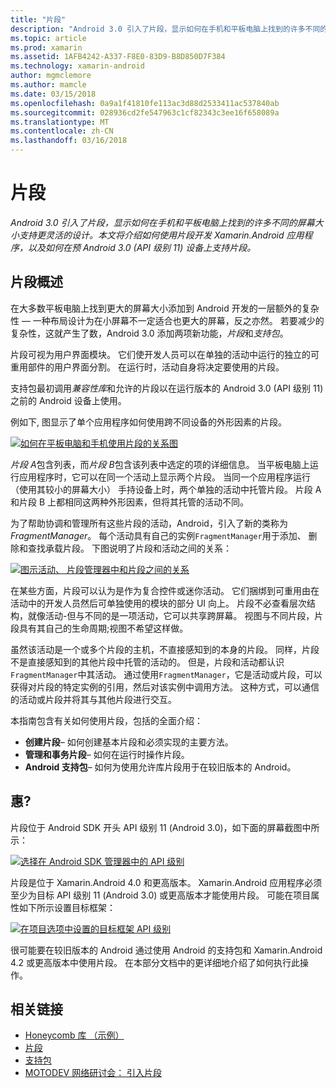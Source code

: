 ```yaml
---
title: "片段"
description: "Android 3.0 引入了片段，显示如何在手机和平板电脑上找到的许多不同的屏幕大小支持更灵活的设计。 本文将介绍如何使用片段开发 Xamarin.Android 应用程序，以及如何在预 Android 3.0 (API 级别 11) 设备上支持片段。"
ms.topic: article
ms.prod: xamarin
ms.assetid: 1AFB4242-A337-F8E0-83D9-B8D850D7F384
ms.technology: xamarin-android
author: mgmclemore
ms.author: mamcle
ms.date: 03/15/2018
ms.openlocfilehash: 0a9a1f41810fe113ac3d88d2533411ac537840ab
ms.sourcegitcommit: 028936cd2fe547963c1cf82343c3ee16f658089a
ms.translationtype: MT
ms.contentlocale: zh-CN
ms.lasthandoff: 03/16/2018
---
```

# <a name="fragments"></a>片段

_Android 3.0 引入了片段，显示如何在手机和平板电脑上找到的许多不同的屏幕大小支持更灵活的设计。本文将介绍如何使用片段开发 Xamarin.Android 应用程序，以及如何在预 Android 3.0 (API 级别 11) 设备上支持片段。_

## <a name="fragments-overview"></a>片段概述

在大多数平板电脑上找到更大的屏幕大小添加到 Android 开发的一层额外的复杂性 — 一种布局设计为在小屏幕不一定适合也更大的屏幕，反之亦然。 若要减少的复杂性，这就产生了数，Android 3.0 添加两项新功能，*片段*和*支持包*。

片段可视为用户界面模块。 它们使开发人员可以在单独的活动中运行的独立的可重用部件的用户界面分割。 在运行时，活动自身将决定要使用的片段。

支持包最初调用*兼容性库*和允许的片段以在运行版本的 Android 3.0 (API 级别 11) 之前的 Android 设备上使用。

例如下, 图显示了单个应用程序如何使用跨不同设备的外形因素的片段。

[![如何在平板电脑和手机使用片段的关系图](images/00.png)](images/00.png#lightbox)

*片段 A*包含列表，而*片段 B*包含该列表中选定的项的详细信息。 当平板电脑上运行应用程序时，它可以在同一个活动上显示两个片段。 当同一个应用程序运行 （使用其较小的屏幕大小） 手持设备上时，两个单独的活动中托管片段。 片段 A 和片段 B 上都相同这两种外形因素，但将其托管的活动不同。

为了帮助协调和管理所有这些片段的活动，Android，引入了新的类称为*FragmentManager*。 每个活动具有自己的实例`FragmentManager`用于添加、 删除和查找承载片段。 下图说明了片段和活动之间的关系：

[![图示活动、 片段管理器中和片段之间的关系](images/01.png)](images/01.png#lightbox)

在某些方面，片段可以认为是作为复合控件或迷你活动。 它们捆绑到可重用由在活动中的开发人员然后可单独使用的模块的部分 UI 向上。 片段不必查看层次结构，就像活动-但与不同的是一项活动，它可以共享跨屏幕。 视图与不同片段，片段具有其自己的生命周期;视图不希望这样做。

虽然该活动是一个或多个片段的主机，不直接感知到的本身的片段。 同样，片段不是直接感知到的其他片段中托管的活动的。 但是，片段和活动都认识`FragmentManager`中其活动。 通过使用`FragmentManager`，它是活动或片段，可以获得对片段的特定实例的引用，然后对该实例中调用方法。 这种方式，可以通信的活动或片段并将其与其他片段进行交互。

本指南包含有关如何使用片段，包括的全面介绍：

-   **创建片段**– 如何创建基本片段和必须实现的主要方法。
-   **管理和事务片段**– 如何在运行时操作片段。
-   **Android 支持包**– 如何为使用允许库片段用于在较旧版本的 Android。


## <a name="requirements"></a>惠?

片段位于 Android SDK 开头 API 级别 11 (Android 3.0)，如下面的屏幕截图中所示：

[![选择在 Android SDK 管理器中的 API 级别](images/02.png)](images/02.png#lightbox)

片段是位于 Xamarin.Android 4.0 和更高版本。 Xamarin.Android 应用程序必须至少为目标 API 级别 11 (Android 3.0) 或更高版本才能使用片段。 可能在项目属性如下所示设置目标框架：

[![在项目选项中设置的目标框架 API 级别](images/03-sml.png)](images/03.png#lightbox)

很可能要在较旧版本的 Android 通过使用 Android 的支持包和 Xamarin.Android 4.2 或更高版本中使用片段。 在本部分文档中的更详细地介绍了如何执行此操作。


## <a name="related-links"></a>相关链接

- [Honeycomb 库 （示例）](https://developer.xamarin.com/samples/monodroid/HoneycombGallery)
- [片段](http://developer.android.com/guide/topics/fundamentals/fragments.html)
- [支持包](http://developer.android.com/sdk/compatibility-library.html)
- [MOTODEV 网络研讨会： 引入片段](http://motodev.adobeconnect.com/p9h1aqk3ttn/)
